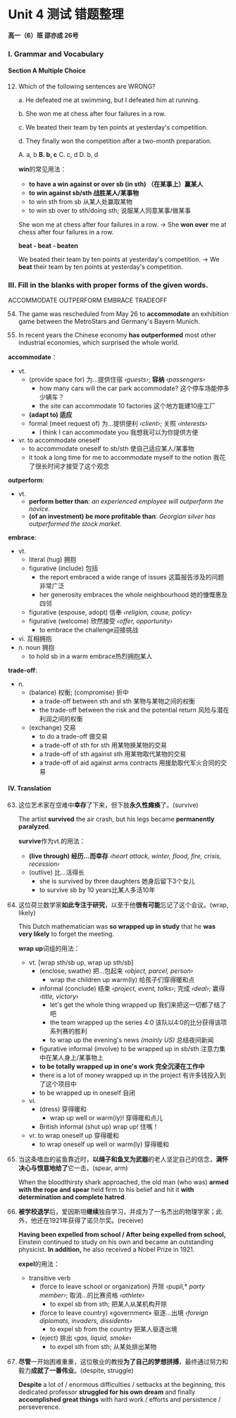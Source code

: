 # Unit 4 测试 错题整理

**高一（6）班 邵亦成 26号**

### I. Grammar and Vocabulary

#### Section A Multiple Choice

12. Which of the following sentences are WRONG?

    a. He defeated me at swimming, but I defeated him at running.

    b. She won me at chess after four failures in a row.

    c. We beated their team by ten points at yesterday's competition.

    d. They finally won the competition after a two-month preparation.

    A. a, b  **B. b, c**  C. c, d  D. b, d

    **win**的常见用法：

    - **to have a win against or over sb (in sth) （在某事上）赢某人**
    - **to win against sb/sth 战胜某人/某事物**
    - to win sth from sb 从某人处赢取某物
    - to win sb over to sth/doing sth; 说服某人同意某事/做某事

    She won me at chess after four failures in a row. -> She **won over** me at chess after four failures in a row.

    **beat - beat - beaten**

    We beated their team by ten points at yesterday's competition. -> We **beat** their team by ten points at yesterday's competition.

### III. Fill in the blanks with proper forms of the given words.

ACCOMMODATE OUTPERFORM EMBRACE TRADEOFF

54. The game was rescheduled from May 26 to **accommodate** an exhibition game between the MetroStars and Germany's Bayern Munich.

55. In recent years the Chinese economy **has outperformed** most other industrial economies, which surprised the whole world.

**accommodate**：

- vt.
  - (provide space for) 为…提供住宿 *‹guests›*; **容纳** *‹passengers›*
    - how many cars will the car park accommodate? 这个停车场能停多少辆车？
    - the site can accommodate 10 factories 这个地方能建10座工厂
  - **(adapt to) 适应**
  - formal (meet request of) 为…提供便利 *‹client›*; 关照 *‹interests›*
    - I think I can accommodate you 我想我可以为你提供方便
- vr. to accommodate oneself
  - to accommodate oneself to sb/sth 使自己适应某人/某事物
  - it took a long time for me to accommodate myself to the notion 我花了很长时间才接受了这个观念

**outperform**:

- vt.
  - **perform better than**: *an experienced employee will outperform the novice*.
  - **(of an investment) be more profitable than**: *Georgian silver has outperformed the stock market*. 

**embrace**:

- vt.
  - literal (hug) 拥抱
  - figurative (include) 包括
    - the report embraced a wide range of issues 这篇报告涉及的问题非常广泛
    - her generosity embraces the whole neighbourhood 她的慷慨惠及四邻
  - figurative (espouse, adopt) 信奉 *‹religion,* *cause,* *policy›*
  - figurative (welcome) 欣然接受 *‹offer,* *opportunity›*
    - to embrace the challenge迎接挑战
- vi. 互相拥抱
- n. noun 拥抱
  - to hold sb in a warm embrace热烈拥抱某人

**trade-off**:

- n.
  - (balance) 权衡; (compromise) 折中
    - a trade-off between sth and sth 某物与某物之间的权衡
    - the trade-off between the risk and the potential return 风险与潜在利润之间的权衡
  - (exchange) 交易
    - to do a trade-off 做交易
    - a trade-off of sth for sth 用某物换某物的交易
    - a trade-off of sth against sth 用某物取代某物的交易
    - a trade-off of aid against arms contracts 用援助取代军火合同的交易

#### IV. Translation

63. 这位艺术家在空难中**幸存**了下来，但下肢**永久性瘫痪**了。(survive)

    The artist **survived** the air crash, but his legs became **permanently paralyzed**.

    **survive**作为vt.的用法：

    - **(live through) 经历…而幸存** *‹heart attack,* *winter,* *flood,* *fire,* *crisis,* *recession›*
    - (outlive) 比…活得长
      - she is survived by three daughters 她身后留下3个女儿
      - to survive sb by 10 years比某人多活10年

64. 这位荷兰数学家**如此专注于研究**，以至于他**很有可能**忘记了这个会议。(wrap, likely)

    This Dutch mathematician was **so wrapped up in study** that he **was very likely** to forget the meeting.

    **wrap up**词组的用法：

    - vt.  [wrap sth/sb up, wrap up sth/sb]
      - (enclose, swathe) 把…包起来 *‹object,* *parcel,* *person›*
        - wrap the children up warm(ly) 给孩子们穿得暖和点
      - informal (conclude) 结束 *‹project,* *event,* *talks›*; 完成 *‹deal›*; 赢得 *‹title,* *victory›*
        - let's get the whole thing wrapped up 我们来把这一切都了结了吧
        - the team wrapped up the series 4:0 该队以4:0的比分获得该项系列赛的胜利
        - to wrap up the evening's news *(mainly US)* 总结夜间新闻
      - figurative informal (involve) to be wrapped up in sb/sth 注意力集中在某人身上/某事物上
      - **to be totally wrapped up in one's work 完全沉浸在工作中**
      - there is a lot of money wrapped up in the project 有许多钱投入到了这个项目中
      - to be wrapped up in oneself 自闭
    - vi.
      - (dress) 穿得暖和
        - wrap up well or warm(ly)! 穿得暖和点儿
      - British informal (shut up) wrap up! 住嘴！
    - vr. to wrap oneself up 穿得暖和
      - to wrap oneself up well or warm(ly) 穿得暖和

65. 当这条嗜血的鲨鱼靠近时，**以绳子和鱼叉为武器**的老人坚定自己的信念，**满怀决心与恨意地给了**它一击。(spear, arm)

    When the bloodthirsty shark approached, the old man (who was) **armed with the rope and spear** held firm to his belief and hit it **with determination and complete hatred**.

66. **被学校退学**后，爱因斯坦**继续**独自学习，并成为了一名杰出的物理学家；此外，他还在1921年获得了诺贝尔奖。(receive)

    **Having been expelled from school / After being expelled from school,** Einstein continued to study on his own and became an outstanding physicist. **In addition,** he also received a Nobel Prize in 1921.

    **expel**的用法：

    - transitive verb
      - (force to leave school or organization) 开除 ‹pupil,* *party member›*; 取消…的比赛资格 *‹athlete›*
        - to expel sb from sth; 把某人从某机构开除
      - (force to leave country) «government» 驱逐…出境 *‹foreign diplomats,* *invaders,* *dissidents›*
        - to expel sb from the country 把某人驱逐出境
      - (eject) 排出 *‹gas,* *liquid,* *smoke›*
        - to expel sth from sth; 从某处排出某物

67. **尽管**一开始困难重重，这位敬业的教授**为了自己的梦想拼搏**，最终通过努力和毅力**成就了一番伟业**。(despite, struggle)

    **Despite** a lot of / enormous difficulties / setbacks at the beginning, this dedicated professor **struggled for his own dream** and finally **accomplished great things** with hard work / efforts and persistence / perseverence.

    
